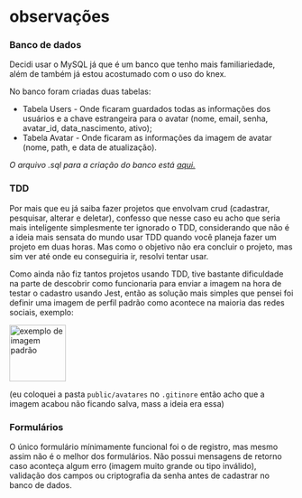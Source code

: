 # observações

### Banco de dados
Decidi usar o MySQL já que é um banco que tenho mais familiariedade, além de também já estou acostumado com o uso do knex.

No banco foram criadas duas tabelas:
- Tabela Users - Onde ficaram guardados todas as informações dos usuários e a chave estrangeira para o avatar (nome, email, senha, avatar_id, data_nascimento, ativo);
- Tabela Avatar - Onde ficaram as informações da imagem de avatar (nome, path, e data de atualização).

_O arquivo .sql para a criação do banco está <a href="https://github.com/Fuckners/entrevista/tree/main/src/database/criacao_banco_mysql.sql">aqui.</a>_

### TDD
Por mais que eu já saiba fazer projetos que envolvam crud (cadastrar, pesquisar, alterar e deletar), confesso que nesse caso eu acho que seria mais inteligente simplesmente ter ignorado o TDD, considerando que não é a ideia mais sensata do mundo usar TDD quando você planeja fazer um projeto em duas horas. Mas como o objetivo não era concluir o projeto, mas sim ver até onde eu conseguiria ir, resolvi tentar usar.  

Como ainda não fiz tantos projetos usando TDD, tive bastante dificuldade na parte de descobrir como funcionaria para enviar a imagem na hora de testar o cadastro usando Jest, então as solução mais simples que pensei foi definir uma imagem de perfil padrão como acontece na maioria das redes sociais, exemplo:  

<img src="https://www.promoview.com.br/uploads/images/unnamed%2819%29.png" alt="exemplo de imagem padrão" width="100px" heigth="100px">  

(eu coloquei a pasta `public/avatares` no `.gitinore` então acho que a imagem acabou não ficando salva, mass a ideia era essa)

### Formulários
O único formulário mínimamente funcional foi o de registro, mas mesmo assim não é o melhor dos formulários. Não possui mensagens de retorno caso aconteça algum erro (imagem muito grande ou tipo inválido), validação dos campos ou criptografia da senha antes de cadastrar no banco de dados.
